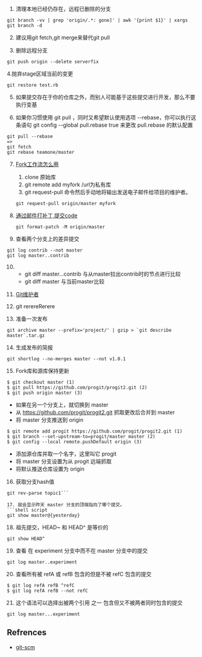 1. 清理本地已经仍存在，远程已删除的分支
```shell script
git branch -vv | grep 'origin/.*: gone]' | awk '{print $1}' | xargs git branch -d
``` 

2. 建议用git fetch,git merge来替代git pull

3. 删除远程分支
```shell script
git push origin --delete serverfix
```

4.抛弃stage区域当前的变更

```shell script
git restore test.rb
```

5. 如果提交存在于你的仓库之外，而别人可能基于这些提交进行开发，那么不要执行变基

6. 如果你习惯使用 git pull ，同时又希望默认使用选项 --rebase，你可以执行这条语句 git config --global pull.rebase true 来更改 pull.rebase 的默认配置
```shell script
git pull --rebase
=> 
git fetch
git rebase teamone/master
``` 
   
7. [Fork工作流怎么用](https://git-scm.com/book/zh/v2/%E5%88%86%E5%B8%83%E5%BC%8F-Git-%E5%90%91%E4%B8%80%E4%B8%AA%E9%A1%B9%E7%9B%AE%E8%B4%A1%E7%8C%AE)
    1. clone 原始库
    2. git remote add myfork <url> /url为私有库
    3. git request-pull 命令然后手动地将输出发送电子邮件给项目的维护者。
    ```shell script
    git request-pull origin/master myfork
    ```
   
8. [通过邮件打补丁,提交code](https://git-scm.com/book/zh/v2/%E5%88%86%E5%B8%83%E5%BC%8F-Git-%E5%90%91%E4%B8%80%E4%B8%AA%E9%A1%B9%E7%9B%AE%E8%B4%A1%E7%8C%AE)
    ```shell script
    git format-patch -M origin/master
    ```
   
9. 查看两个分支上的差异提交
```shell script
git log contrib --not master
git log master..contrib
```

10. - git diff master...contrib
        与从master拉出contrib时的节点进行比较
    - git diff master
        与当前master比较

11. [Git维护者](https://github.com/git/git/blob/master/Documentation/howto/maintain-git.txt)

12. git rerereRerere

13. 准备一次发布
```shell script
git archive master --prefix='project/' | gzip > `git describe master`.tar.gz
```

14. 生成发布的简报
```shell script
git shortlog --no-merges master --not v1.0.1
```

15. Fork库和源库保持更新
```shell script
$ git checkout master (1)
$ git pull https://github.com/progit/progit2.git (2)
$ git push origin master (3)
```
- 如果在另一个分支上，就切换到 master
- 从 https://github.com/progit/progit2.git 抓取更改后合并到 master
- 将 master 分支推送到 origin

```shell script
$ git remote add progit https://github.com/progit/progit2.git (1)
$ git branch --set-upstream-to=progit/master master (2)
$ git config --local remote.pushDefault origin (3)

```
- 添加源仓库并取一个名字，这里叫它 progit
- 将 master 分支设置为从 progit 远端抓取
- 将默认推送仓库设置为 origin


16. 获取分支hash值
```shell script
git rev-parse topic1```

17. 就会显示昨天 master 分支的顶端指向了哪个提交。
```shell script
git show master@{yesterday}
```

18. 祖先提交，HEAD~ 和 HEAD^ 是等价的
```shell script
git show HEAD^
```

19.  查看 在 experiment 分支中而不在 master 分支中的提交
```shell script
git log master..experiment
```

20. 查看所有被 refA 或 refB 包含的但是不被 refC 包含的提交
```shell script
$ git log refA refB ^refC
$ git log refA refB --not refC
```

21. 这个语法可以选择出被两个引用 之一 包含但又不被两者同时包含的提交
```shell script
git log master...experiment
```
## Refrences
- [git-scm](https://git-scm.com/book/en/v2)